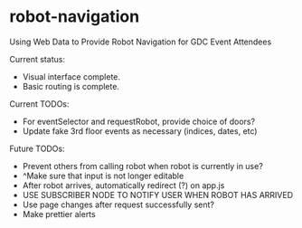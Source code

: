 # robot-navigation
Using Web Data to Provide Robot Navigation for GDC Event Attendees

Current status:
* Visual interface complete.
* Basic routing is complete.

Current TODOs:
* For eventSelector and requestRobot, provide choice of doors?
* Update fake 3rd floor events as necessary (indices, dates, etc)

Future TODOs:
* Prevent others from calling robot when robot is currently in use?
* ^Make sure that input is not longer editable
* After robot arrives, automatically redirect (?) on app.js
* USE SUBSCRIBER NODE TO NOTIFY USER WHEN ROBOT HAS ARRIVED
* Use page changes after request successfully sent?
* Make prettier alerts

